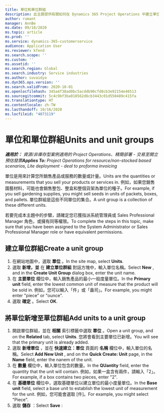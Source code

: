```yaml
---
title: 單位和單位群組
description: 此主題提供有關如何在 Dynamics 365 Project Operations 中建立單位和單位群組的資訊。
author: rumant
manager: AnnBe
ms.date: 09/18/2020
ms.topic: article
ms.prod: ''
ms.service: dynamics-365-customerservice
audience: Application User
ms.reviewer: kfend
ms.search.scope: ''
ms.custom: ''
ms.assetid: ''
ms.search.region: Global
ms.search.industry: Service industries
ms.author: suvaidya
ms.dyn365.ops.version: ''
ms.search.validFrom: 2020-10-01
ms.openlocfilehash: 345a4f38ad0bc5acddb90cfd8cb3e92154e46513
ms.sourcegitcommit: 5c4c9bf3ba018562d6cb3443c01d550489c415fa
ms.translationtype: HT
ms.contentlocale: zh-TW
ms.lasthandoff: 10/16/2020
ms.locfileid: "4073119"
---
```

# <a name="units-and-unit-groups"></a><span data-ttu-id="2de39-103">單位和單位群組</span><span class="sxs-lookup"><span data-stu-id="2de39-103">Units and unit groups</span></span>

<span data-ttu-id="2de39-104">_**適用於：** 資源/非庫存型案例適用的 Project Operations、精簡部署 - 交易至開立預估發票_</span><span class="sxs-lookup"><span data-stu-id="2de39-104">_**Applies To:** Project Operations for resource/non-stocked based scenarios, Lite deployment - deal to proforma invoicing_</span></span>

<span data-ttu-id="2de39-105">單位是用來計算您所銷售產品或服務的數量或計量。</span><span class="sxs-lookup"><span data-stu-id="2de39-105">Units are the quantities or measurements that you sell your products or services in.</span></span> <span data-ttu-id="2de39-106">例如，如果您銷售園藝材料，可能也會銷售整包、整盒和整個貨架為單位的種子。</span><span class="sxs-lookup"><span data-stu-id="2de39-106">For example, if you sell gardening supplies, you might sell seeds in units of packets, boxes, and pallets.</span></span> <span data-ttu-id="2de39-107">單位群組是這些不同單位的集合。</span><span class="sxs-lookup"><span data-stu-id="2de39-107">A unit group is a collection of these different units.</span></span>

<span data-ttu-id="2de39-108">若要完成本主題中的步驟，請確定您已獲指派系統管理員或 Sales Professional Manager 角色，或擁有同等權限。</span><span class="sxs-lookup"><span data-stu-id="2de39-108">To complete the steps in this topic, make sure that you have been assigned to the System Administrator or Sales Professional Manager role or have equivalent permissions.</span></span>

## <a name="create-a-unit-group"></a><span data-ttu-id="2de39-109">建立單位群組</span><span class="sxs-lookup"><span data-stu-id="2de39-109">Create a unit group</span></span>

1. <span data-ttu-id="2de39-110">在網站地圖中，選取 **單位** 。</span><span class="sxs-lookup"><span data-stu-id="2de39-110">In the site map, select **Units**.</span></span>
2. <span data-ttu-id="2de39-111">選取 **新增，並** 在 **建立單位群組** 對話方塊中，輸入單位名稱。</span><span class="sxs-lookup"><span data-stu-id="2de39-111">Select **New** , and in the **Create Unit Group** dialog box, enter the unit name.</span></span>
3. <span data-ttu-id="2de39-112">在 **主要單位** 欄位中，輸入銷售產品的最小一般度量單位。</span><span class="sxs-lookup"><span data-stu-id="2de39-112">In the **Primary unit** field, enter the lowest common unit of measure that the product will be sold in.</span></span> <span data-ttu-id="2de39-113">例如，您可以輸入「件」或「盎司」。</span><span class="sxs-lookup"><span data-stu-id="2de39-113">For example, you might enter "piece" or "ounce".</span></span>
4. <span data-ttu-id="2de39-114">選取 **確定** 。</span><span class="sxs-lookup"><span data-stu-id="2de39-114">Select **OK**.</span></span>

## <a name="add-units-to-a-unit-group"></a><span data-ttu-id="2de39-115">將單位新增至單位群組</span><span class="sxs-lookup"><span data-stu-id="2de39-115">Add units to a unit group</span></span>

1. <span data-ttu-id="2de39-116">開啟單位群組，並在 **相關** 索引標籤中選取 **單位** 。</span><span class="sxs-lookup"><span data-stu-id="2de39-116">Open a unit group, and on the **Related** tab, select **Units**.</span></span> <span data-ttu-id="2de39-117">您將會看到主要單位已新增。</span><span class="sxs-lookup"><span data-stu-id="2de39-117">You will see that the primary unit is already added.</span></span>
2. <span data-ttu-id="2de39-118">選取 **新增單位** ，並在 **快速建立：單位** 頁面的 **名稱** 欄位中，輸入單位的名稱。</span><span class="sxs-lookup"><span data-stu-id="2de39-118">Select **Add New Unit** , and on the **Quick Create: Unit** page, in the **Name** field, enter the nanem of the unit.</span></span>
3. <span data-ttu-id="2de39-119">在 **數量** 欄位中，輸入單位包含的數量。</span><span class="sxs-lookup"><span data-stu-id="2de39-119">In the **QUantity** field, enter the quantity that the unit will contain.</span></span> <span data-ttu-id="2de39-120">例如，如果一盒含有兩件，請輸入「2」。</span><span class="sxs-lookup"><span data-stu-id="2de39-120">For example, if a box contains two pieces, enter "2".</span></span> 
4. <span data-ttu-id="2de39-121">在 **基礎單位** 欄位中，選取基礎單位以建立單位的最小度量單位。</span><span class="sxs-lookup"><span data-stu-id="2de39-121">In the **Base unit** field, select a base unit to establish the lowest unit of measurement for the unit.</span></span> <span data-ttu-id="2de39-122">例如，您可能會選取 [件]。</span><span class="sxs-lookup"><span data-stu-id="2de39-122">For example, you might select "Piece".</span></span>
5. <span data-ttu-id="2de39-123">選取 **儲存** ：</span><span class="sxs-lookup"><span data-stu-id="2de39-123">Select **Save** :</span></span>
